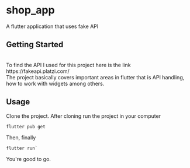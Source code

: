 # shop_app

A flutter application that uses fake API


## Getting Started
<br>
To find the API I used for this project here is the link https://fakeapi.platzi.com/
<br>
The project basically covers important areas in flutter that is API handling, how to work with widgets among others.

## Usage
Clone the project.
After cloning run the project in your computer
<pre><code>flutter pub get</code></pre>
Then, finally
<pre><code>flutter run`</code></pre>
You're good to go.
